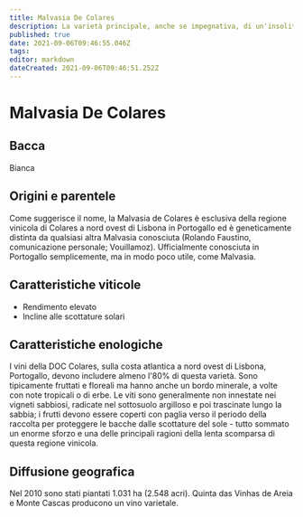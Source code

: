 ```yaml
---
title: Malvasia De Colares
description: La varietà principale, anche se impegnativa, di un'insolita regione vinicola che si sta lentamente restringendo sulla costa sabbiosa a nord ovest di Lisbona.
published: true
date: 2021-09-06T09:46:55.046Z
tags: 
editor: markdown
dateCreated: 2021-09-06T09:46:51.252Z
---
```


# Malvasia De Colares

## Bacca
Bianca


## Origini e parentele
Come suggerisce il nome, la Malvasia de Colares è esclusiva della regione vinicola di Colares a nord ovest di Lisbona in Portogallo ed è geneticamente distinta da qualsiasi altra Malvasia conosciuta (Rolando Faustino, comunicazione personale; Vouillamoz). Ufficialmente conosciuta in Portogallo semplicemente, ma in modo poco utile, come Malvasia.

## Caratteristiche viticole

- Rendimento elevato
- Incline alle scottature solari

## Caratteristiche enologiche

I vini della DOC Colares, sulla costa atlantica a nord ovest di Lisbona, Portogallo, devono includere almeno l'80% di questa varietà. Sono tipicamente fruttati e floreali ma hanno anche un bordo minerale, a volte con note tropicali o di erbe. Le viti sono generalmente non innestate nei vigneti sabbiosi, radicate nel sottosuolo argilloso e poi trascinate lungo la sabbia; i frutti devono essere coperti con paglia verso il periodo della raccolta per proteggere le bacche dalle scottature del sole - tutto sommato un enorme sforzo e una delle principali ragioni della lenta scomparsa di questa regione vinicola.


## Diffusione geografica

Nel 2010 sono stati piantati 1.031 ha (2.548 acri). Quinta das Vinhas de Areia e Monte Cascas producono un vino varietale.